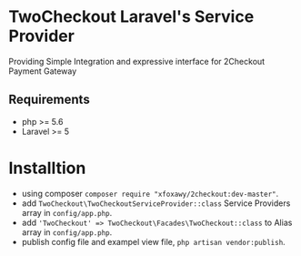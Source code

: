 # TwoCheckout Laravel's Service Provider
Providing Simple Integration and expressive interface for 2Checkout Payment Gateway
## Requirements
* php >= 5.6
* Laravel >= 5

# Installtion
* using composer `composer require "xfoxawy/2checkout:dev-master"`.
* add `TwoCheckout\TwoCheckoutServiceProvider::class` Service Providers array in `config/app.php`.
* add `'TwoCheckout' => TwoCheckout\Facades\TwoCheckout::class` to Alias array in `config/app.php`. 
* publish config file and exampel view file, `php artisan vendor:publish`.
